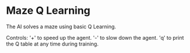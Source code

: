 # Maze Q Learning
The AI solves a maze using basic Q Learning.

Controls:
'+' to speed up the agent.
'-' to slow down the agent.
'q' to print the Q table at any time during training.
